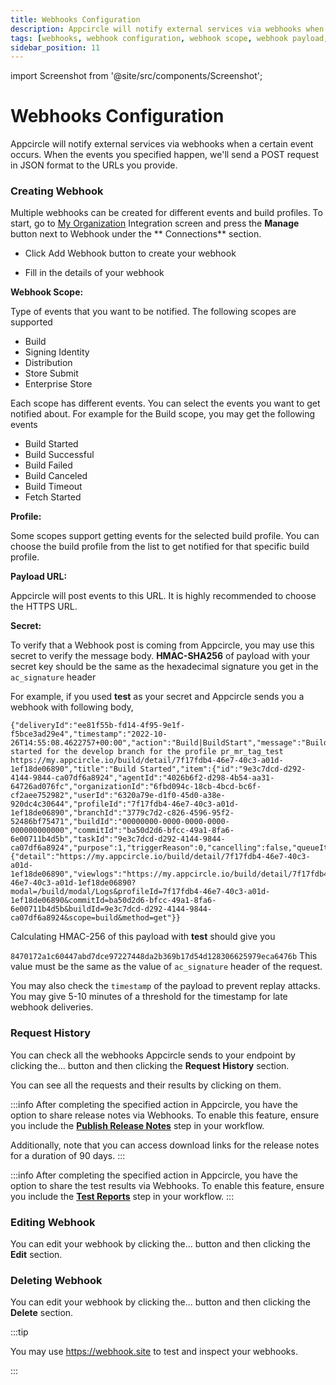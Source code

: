 ```yaml
---
title: Webhooks Configuration
description: Appcircle will notify external services via webhooks when a certain event occurs. When the events you specified happen, we'll send a POST request in JSON format to the URLs you provide.
tags: [webhooks, webhook configuration, webhook scope, webhook payload, webhook secret, webhook request history, webhook editing, webhook deleting]
sidebar_position: 11
---
```


import Screenshot from '@site/src/components/Screenshot';

# Webhooks Configuration

Appcircle will notify external services via webhooks when a certain event occurs. When the events you specified happen, we'll send a POST request in JSON format to the URLs you
provide.

### Creating Webhook

Multiple webhooks can be created for different events and build profiles. To start, go to [My Organization](/account/my-organization) Integration screen and press the **Manage** button next to Webhook under the ** Connections** section.

<Screenshot url='https://cdn.appcircle.io/docs/assets/myaccount-integration-webhook.png' />

- Click Add Webhook button to create your webhook

<Screenshot url='https://cdn.appcircle.io/docs/assets/webhook2.png' />

- Fill in the details of your webhook

<Screenshot url='https://cdn.appcircle.io/docs/assets/webhook3.png' />

**Webhook Scope:**

Type of events that you want to be notified. The following scopes are supported

- Build
- Signing Identity
- Distribution
- Store Submit
- Enterprise Store

Each scope has different events. You can select the events you want to get notified about. For example for the Build scope, you may get the following events

- Build Started
- Build Successful
- Build Failed
- Build Canceled
- Build Timeout
- Fetch Started

**Profile:**

Some scopes support getting events for the selected build profile. You can choose the build profile from the list to get notified for that specific build profile.

**Payload URL:**

Appcircle will post events to this URL. It is highly recommended to choose the HTTPS URL.

**Secret:**

To verify that a Webhook post is coming from Appcircle, you may use this secret to verify the message body. **HMAC-SHA256** of payload with your secret key should be the same as the hexadecimal signature you get in the `ac_signature` header

For example, if you used **test** as your secret and Appcircle sends you a webhook with following body,

```
{"deliveryId":"ee81f55b-fd14-4f95-9e1f-f5bce3ad29e4","timestamp":"2022-10-26T14:55:08.4622757+00:00","action":"Build|BuildStart","message":"Build started for the develop branch for the profile pr_mr_tag_test https://my.appcircle.io/build/detail/7f17fdb4-46e7-40c3-a01d-1ef18de06890","title":"Build Started","item":{"id":"9e3c7dcd-d292-4144-9844-ca07df6a8924","agentId":"4026b6f2-d298-4b54-aa31-64726ad076fc","organizationId":"6fbd094c-18cb-4bcd-bc6f-cf2aee752982","userId":"6320a79e-d1f0-45d0-a38e-920dc4c30644","profileId":"7f17fdb4-46e7-40c3-a01d-1ef18de06890","branchId":"3779c7d2-c826-4596-95f2-52486bf75471","buildId":"00000000-0000-0000-0000-000000000000","commitId":"ba50d2d6-bfcc-49a1-8fa6-6e00711b4d5b","taskId":"9e3c7dcd-d292-4144-9844-ca07df6a8924","purpose":1,"triggerReason":0,"cancelling":false,"queueItemStatus":1,"xcodeVersion":""},"links":{"detail":"https://my.appcircle.io/build/detail/7f17fdb4-46e7-40c3-a01d-1ef18de06890","viewlogs":"https://my.appcircle.io/build/detail/7f17fdb4-46e7-40c3-a01d-1ef18de06890?modal=/build/modal/Logs&profileId=7f17fdb4-46e7-40c3-a01d-1ef18de06890&commitId=ba50d2d6-bfcc-49a1-8fa6-6e00711b4d5b&buildId=9e3c7dcd-d292-4144-9844-ca07df6a8924&scope=build&method=get"}}
```

Calculating HMAC-256 of this payload with **test** should give you

`8470172a1c60447abd7dce97227448da2b369b17d54d128306625979eca6476b` This value must be the same as the value of `ac_signature` header of the request.

You may also check the `timestamp` of the payload to prevent replay attacks. You may give 5-10 minutes of a threshold for the timestamp for late webhook deliveries.

### Request History

You can check all the webhooks Appcircle sends to your endpoint by clicking the... button and then clicking the **Request History** section.

<Screenshot url='https://cdn.appcircle.io/docs/assets/webhook4.png' />

You can see all the requests and their results by clicking on them.

<Screenshot url='https://cdn.appcircle.io/docs/assets/webhook5.png' />

:::info
After completing the specified action in Appcircle, you have the option to share release notes via Webhooks.
To enable this feature, ensure you include the [**Publish Release Notes**](https://docs.appcircle.io/workflows/common-workflow-steps/build-and-test/publish-release-notes/) step in your workflow.

Additionally, note that you can access download links for the release notes for a duration of 90 days.
:::

<Screenshot url='https://cdn.appcircle.io/docs/assets/2446-ReleaseNotesViaEmail.png' />

:::info
After completing the specified action in Appcircle, you have the option to share the test results via Webhooks.
To enable this feature, ensure you include the [**Test Reports**](https://docs.appcircle.io/continuous-testing/running-ios-unit-and-ui-tests#generating-test-report) step in your workflow.
:::

<Screenshot url='https://cdn.appcircle.io/docs/assets/2446-TestReportsViaEmail.png' />

### Editing Webhook

You can edit your webhook by clicking the... button and then clicking the **Edit** section.

### Deleting Webhook

You can edit your webhook by clicking the... button and then clicking the **Delete** section.

:::tip

You may use https://webhook.site to test and inspect your webhooks.

:::
